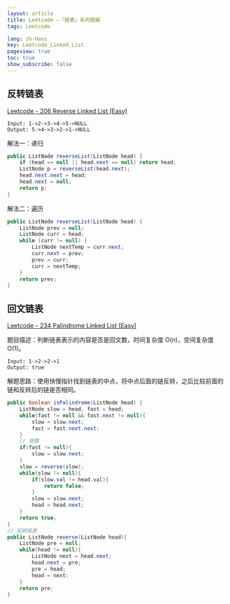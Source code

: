 ```yaml
---
layout: article
title: Leetcode —「链表」系列题解
tags: Leetcode

lang: zh-Hans
key: Leetcode_Linked_List
pageview: true
toc: true
show_subscribe: false
---
```


## 反转链表

[Leetcode - 206 Reverse Linked List (Easy)](https://leetcode.com/problems/reverse-linked-list/)

```
Input: 1->2->3->4->5->NULL
Output: 5->4->3->2->1->NULL
```

解法一：递归

```java
public ListNode reverseList(ListNode head) {
    if (head == null || head.next == null) return head;
    ListNode p = reverseList(head.next);
    head.next.next = head;
    head.next = null;
    return p;
}
```

解法二：遍历

```java
public ListNode reverseList(ListNode head) {
    ListNode prev = null;
    ListNode curr = head;
    while (curr != null) {
        ListNode nextTemp = curr.next;
        curr.next = prev;
        prev = curr;
        curr = nextTemp;
    }
    return prev;
}
```

## 回文链表

[Leetcode - 234 Palindrome Linked List (Easy)](https://leetcode.com/problems/palindrome-linked-list/)

题目描述：判断链表表示的内容是否是回文数，时间复杂度 O(n)，空间复杂度 O(1)。

```
Input: 1->2->2->1
Output: true
```

解题思路：使用快慢指针找到链表的中点，将中点后面的链反转，之后比较前面的链和反转后的链是否相同。

```java
public boolean isPalindrome(ListNode head) {
    ListNode slow = head, fast = head;
    while(fast != null && fast.next != null){
        slow = slow.next;
        fast = fast.next.next;
    }
    // 奇数
    if(fast != null){
        slow = slow.next;
    }
    slow = reverse(slow);
    while(slow != null){
        if(slow.val != head.val){
            return false;
        }
        slow = slow.next;
        head = head.next;
    }
    return true;
}
// 反转链表
public ListNode reverse(ListNode head){
    ListNode pre = null;
    while(head != null){
        ListNode next = head.next;
        head.next = pre;
        pre = head;
        head = next;
    }
    return pre;
}
```